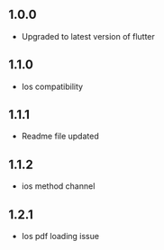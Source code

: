 ## 1.0.0

- Upgraded to latest version of flutter

## 1.1.0

- Ios compatibility 

## 1.1.1

- Readme file updated


## 1.1.2

- ios method channel


## 1.2.1

- Ios pdf loading issue 